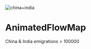 ![china+india](https://user-images.githubusercontent.com/76477545/120071868-adaec580-c0c3-11eb-8d75-3fa1b0ae6a0d.jpg)

# AnimatedFlowMap
China & India emigrations > 100000
